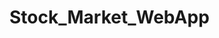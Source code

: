 # Stock_Market_WebApp
<br /><br /><br /><br /><br /><br /><br /><br /><br /><br /><br /><br /><br /><br /><br />
